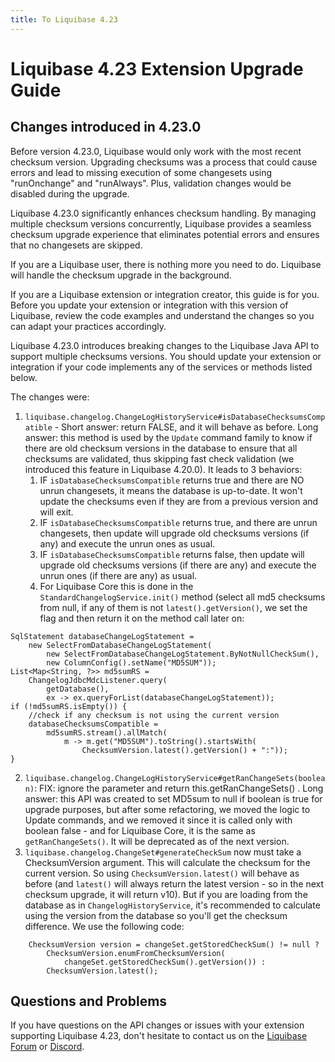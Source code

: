 ```yaml
---
title: To Liquibase 4.23
---
```


# Liquibase 4.23 Extension Upgrade Guide

## Changes introduced in 4.23.0


Before version 4.23.0, Liquibase would only work with the most recent checksum version. Upgrading checksums was a process that could cause errors and lead to missing execution of some changesets using "runOnchange" and "runAlways". Plus, validation changes would be disabled during the upgrade.

Liquibase 4.23.0 significantly enhances checksum handling. By managing multiple checksum versions concurrently, Liquibase provides a seamless checksum upgrade experience that eliminates potential errors and ensures that no changesets are skipped.

If you are a Liquibase user, there is nothing more you need to do. Liquibase will handle the checksum upgrade in the background.

If you are a Liquibase extension or integration creator, this guide is for you. Before you update your extension or integration with this version of Liquibase, review the code examples and understand the changes so you can adapt your practices accordingly.

Liquibase 4.23.0 introduces breaking changes to the Liquibase Java API to support multiple checksums versions. You should update your extension or integration if your code implements any of the services or methods listed below.

The changes were:

1. `liquibase.changelog.ChangeLogHistoryService#isDatabaseChecksumsCompatible` -
Short answer: return FALSE, and it will behave as before. 
Long answer: this method is used by the `Update` command family to know if there are old checksum versions in the database to ensure that all checksums are validated, thus skipping fast check validation (we introduced this feature in Liquibase 4.20.0). It leads to 3 behaviors:
    1. IF `isDatabaseChecksumsCompatible` returns true and there are NO unrun changesets, it means the database is up-to-date. It won't update the checksums even if they are from a previous version and will exit.
    2. IF `isDatabaseChecksumsCompatible` returns true, and there are unrun changesets, then update will upgrade old checksums versions (if any) and execute the unrun ones as usual.
    3. IF `isDatabaseChecksumsCompatible` returns false, then update will upgrade old checksums versions (if there are any) and execute the unrun ones (if there are any) as usual.
    4. For Liquibase Core this is done in the `StandardChangelogService.init()` method (select all md5 checksums from null, if any of them is not `latest().getVersion()`, we set the flag and then return it on the method call later on:
```
SqlStatement databaseChangeLogStatement = 
    new SelectFromDatabaseChangeLogStatement(
        new SelectFromDatabaseChangeLogStatement.ByNotNullCheckSum(),
        new ColumnConfig().setName("MD5SUM"));
List<Map<String, ?>> md5sumRS = 
    ChangelogJdbcMdcListener.query(
        getDatabase(), 
        ex -> ex.queryForList(databaseChangeLogStatement)); 
if (!md5sumRS.isEmpty()) {
    //check if any checksum is not using the current version 
    databaseChecksumsCompatible = 
        md5sumRS.stream().allMatch(
            m -> m.get("MD5SUM").toString().startsWith(
                ChecksumVersion.latest().getVersion() + ":"));
}
``` 
2. `liquibase.changelog.ChangeLogHistoryService#getRanChangeSets(boolean)`:  FIX: ignore the parameter and return this.getRanChangeSets() . Long answer: this API was created to set MD5sum to null if boolean is true for upgrade purposes, but after some refactoring, we moved the logic to Update commands, and we removed it since it is called only with boolean false - and for Liquibase Core, it is the same as `getRanChangeSets()`. It will be deprecated as of the next version. 
3. `liquibase.changelog.ChangeSet#generateCheckSum` now must take a ChecksumVersion argument. This will calculate the checksum for the current version. So using `ChecksumVersion.latest()` will behave as before (and `latest()` will always return the latest version - so in the next checksum upgrade, it will return v10).  But if you are loading from the database as in `ChangelogHistoryService`, it's recommended to calculate using the version from the database so you'll get the checksum difference. We use the following code:

```
    ChecksumVersion version = changeSet.getStoredCheckSum() != null ? 
        ChecksumVersion.enumFromChecksumVersion(
            changeSet.getStoredCheckSum().getVersion()) : 
        ChecksumVersion.latest();
```

## Questions and Problems
If you have questions on the API changes or issues with your extension supporting Liquibase 4.23, don't hesitate to contact us on the [Liquibase Forum](https://forum.liquibase.org/) or [Discord](https://discord.com/login?redirect_to=%2Fchannels%2F700506481111597066%2F700506481572839505).</p>
